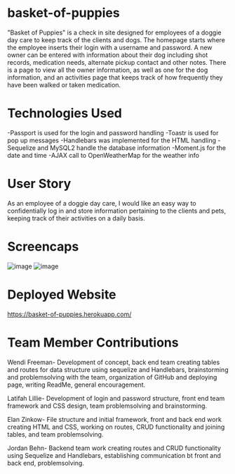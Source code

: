 # basket-of-puppies
"Basket of Puppies" is a check in site designed for employees of a doggie day care to keep track of the clients and dogs. The homepage starts where the employee inserts their login with a username and password.
A new owner can be entered with information about their dog including shot records, medication needs, alternate pickup contact and other notes. 
There is a page to view all the owner information, as well as one for the dog information, and an activities page that keeps track of how frequently they have been walked or taken medication. 

# Technologies Used
-Passport is used for the login and password handling
-Toastr is used for pop up messages
-Handlebars was implemented for the HTML handling
-Sequelize and MySQL2 handle the database information
-Moment.js for the date and time
-AJAX call to OpenWeatherMap for the weather info

# User Story
As an employee of a doggie day care, I would like an easy way to confidentially log in and store information pertaining to the clients and pets, keeping track of their activities on a daily basis.

# Screencaps

![image](https://user-images.githubusercontent.com/71417500/106631690-97905e80-6542-11eb-8929-1930f301dba0.png)
![image](https://user-images.githubusercontent.com/71417500/106631776-b2fb6980-6542-11eb-859b-8960dcfa8bdd.png)

# Deployed Website
https://basket-of-puppies.herokuapp.com/

# Team Member Contributions

Wendi Freeman-
Development of concept, back end team creating tables and routes for data structure using sequelize and Handlebars, brainstorming and problemsolving with the team, organization of GitHub and deploying page, writing ReadMe, general encouragement.

Latifah Lillie-
Development of login and password structure, front end team framework and CSS design, team problemsolving and brainstorming.

Elan Zinkow-
File structure and initial framework, front and back end work creating HTML and CSS, working on routes, CRUD functionality and joining tables, and team problemsolving.

Jordan Behn-
Backend team work creating routes and CRUD functionality using Sequelize and Handlebars, establishing communication bt front and back end, problemsolving.
